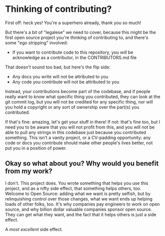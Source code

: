 # Thinking of contributing?

First off: heck yes! You're a superhero already, thank you so much!

But there's a bit of "legalese" we need to cover, because this might be the first open source project you're thinking of contributing to, and there's some "ego stripping" involved:

- If you want to contribute code to this repository, you _will_ be acknowledge as a contributor, in the CONTRIBUTORS.md file

That doesn't sound too bad, but here's the flip side:

- Any docs you write will not be attributed to you
- Any code you contribute will not be attributed to you

Instead, your contributions become part of the codebase, and if people really want to know what specific thing you contributed, they can look at the git commit log, but you will not be credited for any specific thing, nor will you hold a copyright or any sort of ownership over the part(s) you contributed.

If that's fine: amazing, let's get your stuff in there! If not: that's fine too, but I need you to be aware that you will not profit from this, and you will not be able to pull any strings in this codebase just because you contributed something. This isn't a vanity project, or a CV-padding opportunity: any code or docs you contribute should make other people's lives better, not put you in a position of power.

## Okay so what about you? Why would you benefit from my work?

I don't. This project does. You wrote something that helps you use this project, and as a nifty side effect, that something helps others, too. Welcome to Open Source: adding what we want is pretty selfish, but by relinquishing control over those changes, what we want ends up helping loads of other folks, too. It's why companies pay engineers to work on open source, and why billion dollar valuable companies sponsor open source. They can get what they want, and the fact that it helps others is just a side effect.

A _most excellent_ side effect.
